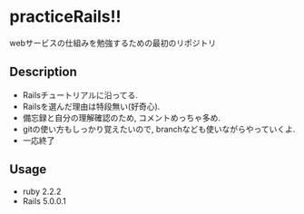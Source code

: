 # practiceRails!!

webサービスの仕組みを勉強するための最初のリポジトリ

## Description
- Railsチュートリアルに沿ってる.
- Railsを選んだ理由は特段無い(好奇心).
- 備忘録と自分の理解確認のため, コメントめっちゃ多め.
- gitの使い方もしっかり覚えたいので, branchなども使いながらやっていくよ.
- 一応終了

## Usage
- ruby 2.2.2
- Rails 5.0.0.1
